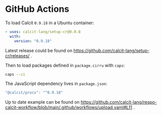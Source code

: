 # GitHub Actions

To load Calcit `0.9.18` in a Ubuntu container:

```yaml
- uses: calcit-lang/setup-cr@0.0.8
  with:
    version: "0.9.18"
```

Latest release could be found on https://github.com/calcit-lang/setup-cr/releases/ .

Then to load packages defined in `package.cirru` with `caps`:

```bash
caps --ci
```

The JavaScript dependency lives in `package.json`:

```js
"@calcit/procs": "^0.9.18"
```

Up to date example can be found on https://github.com/calcit-lang/respo-calcit-workflow/blob/main/.github/workflows/upload.yaml#L11 .
